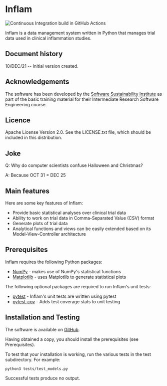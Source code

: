 # Inflam

![Continuous Integration build in GitHub Actions](https://github.com/markgbeckett/python-intermediate-inflammation/workflows/CI/badge.svg?branch=develop)

Inflam is a data management system written in Python that manages trial data used in clinical inflammation studies.

## Document history

10/DEC/21 -- Initial version created.

## Acknowledgements

The software has been developed by the [Software Sustainability Institute](https://www.software.ac.uk) as part of the basic training material for their Intermediate Research Software Engineering course. 

## Licence

Apache License Version 2.0. See the LICENSE.txt file, which should be included in this distribution.

## Joke

Q: Why do computer scientists confuse Halloween and Christmas?

A: Because OCT 31 = DEC 25

## Main features

Here are some key features of Inflam:

- Provide basic statistical analyses over clinical trial data
- Ability to work on trial data in Comma-Separated Value (CSV) format
- Generate plots of trial data
- Analytical functions and views can be easily extended based on its Model-View-Controller architecture

## Prerequisites

Inflam requires the following Python packages:

- [NumPy](https://www.numpy.org/) - makes use of NumPy's statistical functions
- [Matplotlib](https://matplotlib.org/stable/index.html) - uses Matplotlib to generate statistical plots

The following optional packages are required to run Inflam's unit tests:

- [pytest](https://docs.pytest.org/en/stable/) - Inflam's unit tests are written using pytest
- [pytest-cov](https://pypi.org/project/pytest-cov/) - Adds test coverage stats to unit testing

## Installation and Testing

The software is available on [GitHub](https://github.com/markgbeckett/python-intermediate-inflammation).

Having obtained a copy, you should install the prerequisites (see Prerequisites). 

To test that your installation is working, run the various tests in the test subdirectory. For example:

``python3 tests/test_models.py``

Successful tests produce no output.
